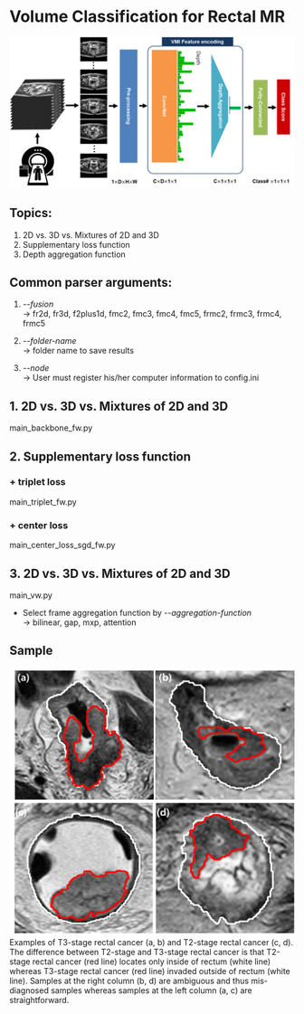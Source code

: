 # Volume Classification for Rectal MR

![overall scheme](/img/overall_scheme.png)

## Topics:
1. 2D vs. 3D vs. Mixtures of 2D and 3D
2. Supplementary loss function
3. Depth aggregation function

## Common parser arguments:
1. *--fusion*\
&rarr; fr2d, fr3d, f2plus1d, fmc2, fmc3, fmc4, fmc5, frmc2, frmc3, frmc4, frmc5 

2. *--folder-name*\
&rarr; folder name to save results

3. *--node*\
&rarr; User must register his/her computer information to config.ini

## 1. 2D vs. 3D vs. Mixtures of 2D and 3D

main_backbone_fw.py

## 2. Supplementary loss function

### + triplet loss
main_triplet_fw.py
### + center loss
main_center_loss_sgd_fw.py

## 3. 2D vs. 3D vs. Mixtures of 2D and 3D

main_vw.py

* Select frame aggregation function by *--aggregation-function*\
&rarr; bilinear, gap, mxp, attention

## Sample
![VCB](/img/easy_hard.png)
Examples of T3-stage rectal cancer (a, b) and T2-stage rectal cancer (c, d). The difference between T2-stage and T3-stage rectal cancer is that T2-stage rectal cancer (red line) locates only inside of rectum (white line) whereas T3-stage rectal cancer (red line) invaded outside of rectum (white line). Samples at the right column (b, d) are ambiguous and thus mis-diagnosed samples whereas samples at the left column (a, c) are straightforward.